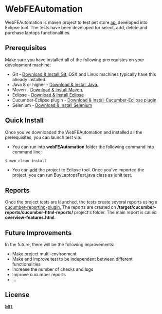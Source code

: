 # WebFEAutomation

WebFEAutomation is maven project to test pet store [api](https://www.demoblaze.com/index.html) developed into Eclipse tool. The tests have been developed for select, add, delete and purchase laptops functionalities.

## Prerequisites

Make sure you have installed all of the following prerequistes on your development machine:

* Git - [Download & Install Git.](https://git-scm.com/downloads) OSX and Linux machines typically have this already installed.
* Java 8 or higher - [Download & Install Java.](https://www.java.com/es/download/)
* Maven - [Download & Install Maven.](https://maven.apache.org/download.cgi)
* Eclipse - [Download & Install Eclipse](https://www.eclipse.org/downloads/packages/release/kepler/sr1/eclipse-ide-java-developers)
* Cucumber-Eclipse plugin - [Download & Install Cucumber-Eclipse plugin](https://www.javatpoint.com/install-cucumber-eclipse-plugin)
* Selenium - [Download & Install Selenium](https://www.selenium.dev/downloads/)

## Quick Install

Once you've downloaded the WebFEAutomation and installed all the prerequisites, you can launch test via:

* You can run into **webFEAutomation** folder the following command into command line:
```bash
$ mvn clean install
```
* You can [add](https://www.codejava.net/ides/eclipse/import-existing-projects-into-eclipse-workspace) the project to Eclipse tool.
  Once you've imported the project, you can run BuyLaptopsTest.java class as junit test.
  
## Reports

Once the project tests are launched, the tests create several reports using a [cucumber-reporting-plugin.](https://gitlab.com/monochromata-de/cucumber-reporting-plugin) The reports are created on **/target/cucumber-reports/cucumber-html-reports/** project's folder. The main report is called **overview-features.html**.
  
## Future Improvements
  
In the future, there will be the following improvements:
  
* Make project multi-environment
* Make and improve test to be independent between different functionalities 
* Increase the number of checks and logs
* Improve cucumber reports
* ...

## License

[MIT](https://github.com/iaramburuf6/qa-challenge/blob/master/WebFEAutomation/License)
